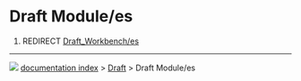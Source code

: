# Draft Module/es
1.  REDIRECT [Draft_Workbench/es](Draft_Workbench/es.md)



---
![](images/Right_arrow.png) [documentation index](../README.md) > [Draft](Draft_Workbench.md) > Draft Module/es
